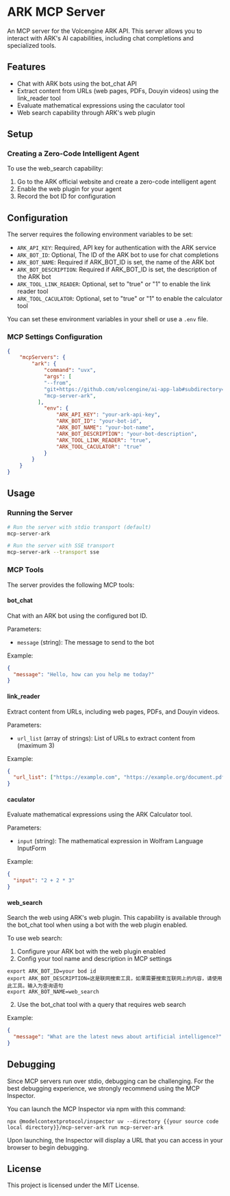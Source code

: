 # ARK MCP Server

An MCP server for the Volcengine ARK API. This server allows you to interact with ARK's AI capabilities, including chat completions and specialized tools.

## Features

- Chat with ARK bots using the bot_chat API
- Extract content from URLs (web pages, PDFs, Douyin videos) using the link_reader tool
- Evaluate mathematical expressions using the caculator tool
- Web search capability through ARK's web plugin

## Setup

### Creating a Zero-Code Intelligent Agent

To use the web_search capability:

1. Go to the ARK official website and create a zero-code intelligent agent
2. Enable the web plugin for your agent
3. Record the bot ID for configuration

## Configuration

The server requires the following environment variables to be set:

- `ARK_API_KEY`: Required, API key for authentication with the ARK service
- `ARK_BOT_ID`: Optional, The ID of the ARK bot to use for chat completions
- `ARK_BOT_NAME`: Required if ARK_BOT_ID is set, the name of the ARK bot
- `ARK_BOT_DESCRIPTION`: Required if ARK_BOT_ID is set, the description of the ARK bot
- `ARK_TOOL_LINK_READER`: Optional, set to "true" or "1" to enable the link reader tool
- `ARK_TOOL_CACULATOR`: Optional, set to "true" or "1" to enable the calculator tool

You can set these environment variables in your shell or use a `.env` file.

### MCP Settings Configuration

```json
{
    "mcpServers": {
        "ark": {
            "command": "uvx",
            "args": [
            "--from",
            "git+https://github.com/volcengine/ai-app-lab#subdirectory=mcp/server/mcp_server_ark",
            "mcp-server-ark",
          ],
            "env": {
                "ARK_API_KEY": "your-ark-api-key",
                "ARK_BOT_ID": "your-bot-id",
                "ARK_BOT_NAME": "your-bot-name",
                "ARK_BOT_DESCRIPTION": "your-bot-description",
                "ARK_TOOL_LINK_READER": "true",
                "ARK_TOOL_CACULATOR": "true"
            }
        }
    }
}
```

## Usage

### Running the Server

```bash
# Run the server with stdio transport (default)
mcp-server-ark

# Run the server with SSE transport
mcp-server-ark --transport sse
```

### MCP Tools

The server provides the following MCP tools:

#### bot_chat

Chat with an ARK bot using the configured bot ID.

Parameters:
- `message` (string): The message to send to the bot

Example:
```json
{
  "message": "Hello, how can you help me today?"
}
```

#### link_reader

Extract content from URLs, including web pages, PDFs, and Douyin videos.

Parameters:
- `url_list` (array of strings): List of URLs to extract content from (maximum 3)

Example:
```json
{
  "url_list": ["https://example.com", "https://example.org/document.pdf"]
}
```

#### caculator

Evaluate mathematical expressions using the ARK Calculator tool.

Parameters:
- `input` (string): The mathematical expression in Wolfram Language InputForm

Example:
```json
{
  "input": "2 + 2 * 3"
}
```

#### web_search

Search the web using ARK's web plugin. This capability is available through the bot_chat tool when using a bot with the web plugin enabled.

To use web search:
1. Configure your ARK bot with the web plugin enabled
3. Config your tool name and description in MCP settings
```shell
export ARK_BOT_ID=your bod id
export ARK_BOT_DESCRIPTION=这是联网搜索工具，如果需要搜索互联网上的内容，请使用此工具。输入为查询语句
export ARK_BOT_NAME=web_search
```

2. Use the bot_chat tool with a query that requires web search

Example:
```json
{
  "message": "What are the latest news about artificial intelligence?"
}
```

## Debugging

Since MCP servers run over stdio, debugging can be challenging. For the best debugging experience, we strongly recommend using the MCP Inspector.

You can launch the MCP Inspector via npm with this command:

```shell
npx @modelcontextprotocol/inspector uv --directory {{your source code local directory}}/mcp-server-ark run mcp-server-ark
```

Upon launching, the Inspector will display a URL that you can access in your browser to begin debugging.

## License

This project is licensed under the MIT License.